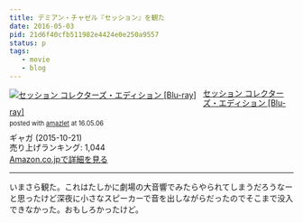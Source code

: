 ```yaml
---
title: デミアン・チャゼル『セッション』を観た
date: 2016-05-03
pid: 21d6f40cfb511982e4424e0e250a9557
status: p
tags:
   - movie
   - blog
---
```


<div class="amazlet-box" style="margin-bottom:0px;"><div class="amazlet-image" style="float:left;margin:0px 12px 1px 0px;"><a href="http://www.amazon.co.jp/exec/obidos/ASIN/B012FUDRDE/dotimpact-22/ref=nosim/" name="amazletlink" target="_blank"><img src="http://ecx.images-amazon.com/images/I/41pUvgdZHBL._SL160_.jpg" alt="セッション コレクターズ・エディション [Blu-ray]" style="border: none;" /></a></div><div class="amazlet-info" style="line-height:120%; margin-bottom: 10px"><div class="amazlet-name" style="margin-bottom:10px;line-height:120%"><a href="http://www.amazon.co.jp/exec/obidos/ASIN/B012FUDRDE/dotimpact-22/ref=nosim/" name="amazletlink" target="_blank">セッション コレクターズ・エディション [Blu-ray]</a><div class="amazlet-powered-date" style="font-size:80%;margin-top:5px;line-height:120%">posted with <a href="http://www.amazlet.com/" title="amazlet" target="_blank">amazlet</a> at 16.05.06</div></div><div class="amazlet-detail">ギャガ (2015-10-21)<br />売り上げランキング: 1,044<br /></div><div class="amazlet-sub-info" style="float: left;"><div class="amazlet-link" style="margin-top: 5px"><a href="http://www.amazon.co.jp/exec/obidos/ASIN/B012FUDRDE/dotimpact-22/ref=nosim/" name="amazletlink" target="_blank">Amazon.co.jpで詳細を見る</a></div></div></div><div class="amazlet-footer" style="clear: left"></div></div>

---- 

いまさら観た。これはたしかに劇場の大音響でみたらやられてしまうだろうなーと思ったけど深夜に小さなスピーカーで音を出しながらだったのでそこまで没入できなかった。おもしろかったけど。